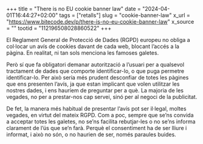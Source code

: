 +++
title = "There is no EU cookie banner law"
date = "2024-04-01T16:44:27+02:00"
tags = ["retalls"]
slug = "cookie-banner-law"
x_url = "https://www.bitecode.dev/p/there-is-no-eu-cookie-banner-law"
x_source = ""
tootid = "112196508028860522"
+++

El Reglament General de Protecció de Dades (RGPD) europeu no obliga a col·locar un avís de cookies davant de cada web, blocant l’accés a la pàgina. En realitat, ni tan sols menciona les famoses galetes.

Però sí que fa obligatori demanar autorització a l’usuari per a qualsevol tractament de dades que comporte identificar-lo, o que puga permetre identificar-lo. Per això seria més prudent desconfiar de totes les pàgines que ens presenten l’avís, ja que estan implicant que volen utilitzar les nostres dades, i ens hauríem de preguntar per a què. La majoria de les vegades, no per a prestar-nos cap servei, sinó per al negoci de la publicitat.

De fet, la manera més habitual de presentar l’avís pot ser il·legal, moltes vegades, en virtut del mateix RGPD. Com a poc, sempre que se’ns convida a acceptar totes les galetes, no se’ns facilita rebutjar-les o no se’ns informa clarament de l’ús que se’n farà. Perquè el consentiment ha de ser lliure i informat, i això no són, o no haurien de ser, només paraules buides.